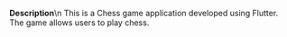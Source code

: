 **Description**\n
This is a Chess game application developed using Flutter. The game allows users to play chess.
